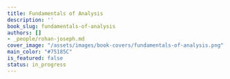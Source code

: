 ```yaml
---
title: Fundamentals of Analysis
description: ''
book_slug: fundamentals-of-analysis
authors: []
- _people/rohan-joseph.md
cover_image: "/assets/images/book-covers/fundamentals-of-analysis.png"
main_color: "#75185C"
is_featured: false
status: in_progress
---
```

